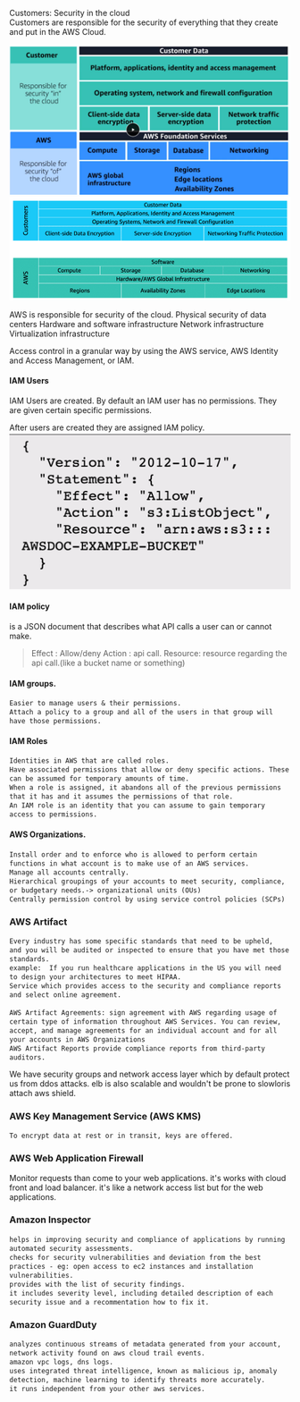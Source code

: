 Customers: Security in the cloud<br>
Customers are responsible for the security of everything that they create and put in the AWS Cloud.

![res/shared-responsibility.png](res/shared-responsibility.png)
![res/shared-responsibility.png](res/shared-responsibility2.png)

AWS is responsible for security of the cloud.
  Physical security of data centers
  Hardware and software infrastructure
  Network infrastructure
  Virtualization infrastructure

Access control in a granular way by using the AWS service, AWS Identity and Access Management, or IAM. 

#### IAM Users
IAM Users are created. By default an IAM user has no permissions. They are given certain specific permissions.

After users are created they are assigned IAM policy.
![res/policy.png](res/policy.png)
#### IAM policy 
is a JSON document that describes what API calls a user can or cannot make.
> Effect : Allow/deny
> Action : api call.
> Resource: resource regarding the api call.(like a bucket name or something)

#### IAM groups. 
  ```
  Easier to manage users & their permissions.
  Attach a policy to a group and all of the users in that group will have those permissions.
  ```
#### IAM Roles 
  ```
  Identities in AWS that are called roles. 
  Have associated permissions that allow or deny specific actions. These can be assumed for temporary amounts of time.
  When a role is assigned, it abandons all of the previous permissions that it has and it assumes the permissions of that role.
  An IAM role is an identity that you can assume to gain temporary access to permissions.  
  ```

#### AWS Organizations. 
  ```
  Install order and to enforce who is allowed to perform certain functions in what account is to make use of an AWS services. 
  Manage all accounts centrally.
  Hierarchical groupings of your accounts to meet security, compliance, or budgetary needs.-> organizational units (OUs) 
  Centrally permission control by using service control policies (SCPs)
  ```

### AWS Artifact
  ```
  Every industry has some specific standards that need to be upheld, 
  and you will be audited or inspected to ensure that you have met those standards.
  example:  If you run healthcare applications in the US you will need to design your architectures to meet HIPAA. 
  Service which provides access to the security and compliance reports and select online agreement.

  AWS Artifact Agreements: sign agreement with AWS regarding usage of certain type of information throughout AWS Services. You can review, accept, and manage agreements for an individual account and for all your accounts in AWS Organizations
  AWS Artifact Reports provide compliance reports from third-party auditors. 
  ```

We have security groups and network access layer which by default protect us from ddos attacks.
elb is also scalable and wouldn't be prone to slowloris attach
aws shield.

### AWS Key Management Service (AWS KMS)
    To encrypt data at rest or in transit, keys are offered.

### AWS Web Application Firewall 
  Monitor requests than come to your web applications.
  it's works with cloud front and load balancer. it's like a network access list but for the web applications.

### Amazon Inspector
    helps in improving security and compliance of applications by running automated security assessments.
    checks for security vulnerabilities and deviation from the best practices - eg: open access to ec2 instances and installation vulnerabilities.
    provides with the list of security findings. 
    it includes severity level, including detailed description of each security issue and a recommentation how to fix it. 
 

### Amazon GuardDuty
    analyzes continuous streams of metadata generated from your account, network activity found on aws cloud trail events.
    amazon vpc logs, dns logs. 
    uses integrated threat intelligence, known as malicious ip, anomaly detection, machine learning to identify threats more accurately.
    it runs independent from your other aws services.
